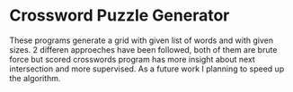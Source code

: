 # Crossword Puzzle Generator
These programs generate a grid with given list of words and
with given sizes.
2 differen approeches have been followed, both of them are 
brute force but scored crosswords program has more insight 
about next intersection and more supervised. 
As a future work I planning to speed up the algorithm.
